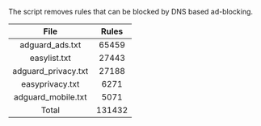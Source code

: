 The script removes rules that can be blocked by DNS based ad-blocking.


| File | Rules |
|:----:|:-----:|
| adguard_ads.txt | 65459 |
| easylist.txt | 27443 |
| adguard_privacy.txt | 27188 |
| easyprivacy.txt | 6271 |
| adguard_mobile.txt | 5071 |
| Total | 131432 |